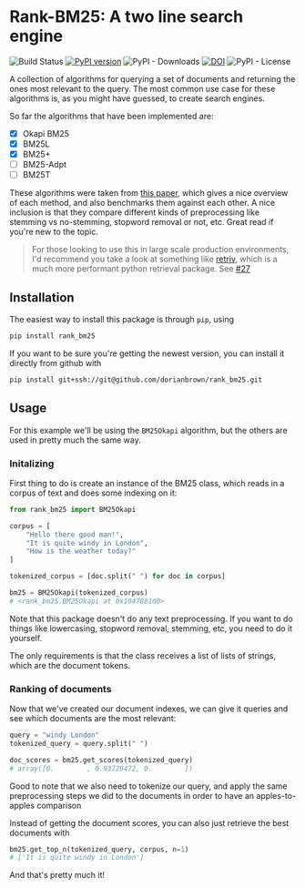 # Rank-BM25: A two line search engine

![Build Status](https://github.com/dorianbrown/rank_bm25/workflows/pytest/badge.svg)
[![PyPI version](https://badge.fury.io/py/rank-bm25.svg)](https://badge.fury.io/py/rank-bm25)
![PyPI - Downloads](https://img.shields.io/pypi/dm/rank_bm25)
[![DOI](https://zenodo.org/badge/166720547.svg)](https://zenodo.org/badge/latestdoi/166720547)
![PyPI - License](https://img.shields.io/pypi/l/rank_bm25)

A collection of algorithms for querying a set of documents and returning the ones most relevant to the query. The most common use case for these algorithms is, as you might have guessed, to create search engines.

So far the algorithms that have been implemented are:
- [x] Okapi BM25
- [x] BM25L
- [x] BM25+
- [ ] BM25-Adpt
- [ ] BM25T 

These algorithms were taken from [this paper](http://www.cs.otago.ac.nz/homepages/andrew/papers/2014-2.pdf), which gives a nice overview of each method, and also benchmarks them against each other. A nice inclusion is that they compare different kinds of preprocessing like stemming vs no-stemming, stopword removal or not, etc. Great read if you're new to the topic. 

> For those looking to use this in large scale production environments, I'd recommend you take a look at something like [retriv](https://github.com/AmenRa/retriv), which is a much more performant python retrieval package. See [#27](https://github.com/dorianbrown/rank_bm25/issues/27)

## Installation
The easiest way to install this package is through `pip`, using
```bash
pip install rank_bm25
```
If you want to be sure you're getting the newest version, you can install it directly from github with
```bash
pip install git+ssh://git@github.com/dorianbrown/rank_bm25.git
```

## Usage
For this example we'll be using the `BM25Okapi` algorithm, but the others are used in pretty much the same way.

### Initalizing

First thing to do is create an instance of the BM25 class, which reads in a corpus of text and does some indexing on it:
```python
from rank_bm25 import BM25Okapi

corpus = [
    "Hello there good man!",
    "It is quite windy in London",
    "How is the weather today?"
]

tokenized_corpus = [doc.split(" ") for doc in corpus]

bm25 = BM25Okapi(tokenized_corpus)
# <rank_bm25.BM25Okapi at 0x1047881d0>
```
Note that this package doesn't do any text preprocessing. If you want to do things like lowercasing, stopword removal, stemming, etc, you need to do it yourself. 

The only requirements is that the class receives a list of lists of strings, which are the document tokens.

### Ranking of documents

Now that we've created our document indexes, we can give it queries and see which documents are the most relevant:
```python
query = "windy London"
tokenized_query = query.split(" ")

doc_scores = bm25.get_scores(tokenized_query)
# array([0.        , 0.93729472, 0.        ])
```
Good to note that we also need to tokenize our query, and apply the same preprocessing steps we did to the documents in order to have an apples-to-apples comparison

Instead of getting the document scores, you can also just retrieve the best documents with
```python
bm25.get_top_n(tokenized_query, corpus, n=1)
# ['It is quite windy in London']
```
And that's pretty much it!
